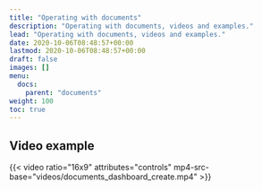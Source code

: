 ```yaml
---
title: "Operating with documents"
description: "Operating with documents, videos and examples."
lead: "Operating with documents, videos and examples."
date: 2020-10-06T08:48:57+00:00
lastmod: 2020-10-06T08:48:57+00:00
draft: false
images: []
menu:
  docs:
    parent: "documents"
weight: 100
toc: true
---
```

## Video example

{{< video ratio="16x9" attributes="controls" mp4-src-base="videos/documents_dashboard_create.mp4" >}}


